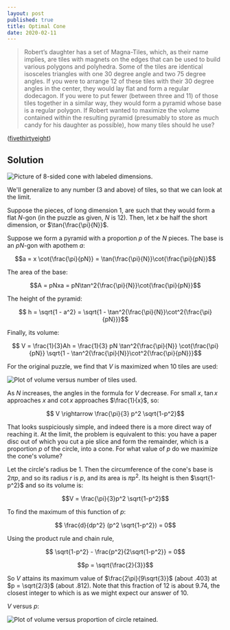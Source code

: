 ```yaml
---
layout: post
published: true
title: Optimal Cone
date: 2020-02-11
---
```


>Robert’s daughter has a set of Magna-Tiles, which, as their name implies, are tiles with magnets on the edges that can be used to build various polygons and polyhedra. Some of the tiles are identical isosceles triangles with one 30 degree angle and two 75 degree angles. If you were to arrange 12 of these tiles with their 30 degree angles in the center, they would lay flat and form a regular dodecagon. If you were to put fewer (between three and 11) of those tiles together in a similar way, they would form a pyramid whose base is a regular polygon. If Robert wanted to maximize the volume contained within the resulting pyramid (presumably to store as much candy for his daughter as possible), how many tiles should he use?

<!--more-->

([fivethirtyeight](https://fivethirtyeight.com/features/can-you-roll-the-perfect-bowl/))

## Solution

![Picture of 8-sided cone with labeled dimensions.](/img/SampleCone.png)

We'll generalize to any number ($3$ and above) of tiles, so that we can look at the limit.

Suppose the pieces, of long dimension $1$, are such that they would form a flat $N$-gon (in the puzzle as given, $N$ is $12$). Then, let $x$ be half the short dimension, or $\tan{\frac{\pi}{N}}$.

Suppose we form a pyramid with a proportion $p$ of the $N$ pieces. The base is an $pN$-gon with apothem $a$:

$$a = x \cot{\frac{\pi}{pN}} = \tan{\frac{\pi}{N}}\cot{\frac{\pi}{pN}}$$

The area of the base:

$$A = pNxa = pN\tan^2{\frac{\pi}{N}}\cot{\frac{\pi}{pN}}$$

The height of the pyramid:

$$ h = \sqrt{1 - a^2} = \sqrt{1 - \tan^2{\frac{\pi}{N}}\cot^2{\frac{\pi}{pN}}}$$

Finally, its volume:

$$ V = \frac{1}{3}Ah = \frac{1}{3} pN \tan^2{\frac{\pi}{N}} \cot{\frac{\pi}{pN}}
\sqrt{1 - \tan^2{\frac{\pi}{N}}\cot^2{\frac{\pi}{pN}}}$$

For the original puzzle, we find that $V$ is maximized when $10$ tiles are used:

![Plot of volume versus number of tiles used.](/img/TenCone.png)

As $N$ increases, the angles in the formula for $V$ decrease. For small $x$, $\tan{x}$ approaches $x$ and $\cot x$ approaches $\frac{1}{x}$, so:

$$ V \rightarrow \frac{\pi}{3} p^2 \sqrt{1-p^2}$$

That looks suspiciously simple, and indeed there is a more direct way of reaching it. At the limit, the problem is equivalent to this: you have a paper disc out of which you cut a pie slice and form the remainder, which is a proportion $p$ of the circle, into a cone. For what value of $p$ do we maximize the cone's volume?

Let the circle's radius be $1$. Then the circumference of the cone's base is $2\pi p$, and so its radius $r$ is  $p$, and its area is $\pi p^2$. Its height is then $\sqrt{1-p^2}$ and so its volume is:

$$V = \frac{\pi}{3}p^2 \sqrt{1-p^2}$$

To find the maximum of this function of $p$:

$$ \frac{d}{dp^2} (p^2 \sqrt{1-p^2}) = 0$$

Using the product rule and chain rule,

$$ \sqrt{1-p^2} - \frac{p^2}{2\sqrt{1-p^2}} = 0$$

$$p = \sqrt{\frac{2}{3}}$$

So $V$ attains its maximum value of $\frac{2\pi}{9\sqrt{3}}$ (about $.403$) at $p = \sqrt{2/3}$ (about $.812$). Note that this fraction of $12$ is about $9.74$, the closest integer to which is as we might expect our answer of $10$.

$V$ versus $p$:

![Plot of volume versus proportion of circle retained.](/img/ConeVolume.png)

<br>